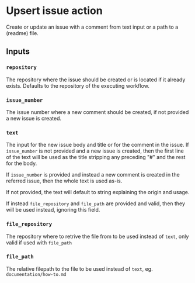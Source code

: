 # Upsert issue action

Create or update an issue with a comment from text input or a path to a (readme) file.

## Inputs

### `repository`

The repository where the issue should be created or is located if it already
exists. Defaults to the repository of the executing workflow.

### `issue_number`

The issue number where a new comment should be created, if not provided a new issue is created.

### `text`

The input for the new issue body and title or for the comment in the issue. If
`issue_number` is not provided and a new issue is created, then the first line
of the text will be used as the title stripping any preceding "#" and the rest
for the body.

If `issue_number` is provided and instead a new comment is created in the
referred issue, then the whole text is used as-is.

If not provided, the text will default to string explaining the origin and usage.

If instead `file_repository` and `file_path` are provided and valid, then they
will be used instead, ignoring this field.

### `file_repository`

The repository where to retrive the file from to be used instead of `text`,
only valid if used with `file_path`

### `file_path`

The relative filepath to the file to be used instead of `text`, eg.
`documentation/how-to.md`

